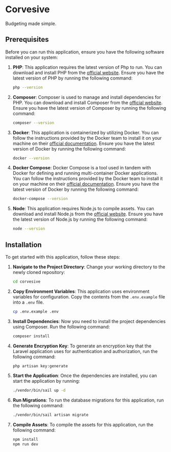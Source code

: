 # Corvesive

Budgeting made simple.

## Prerequisites

Before you can run this application, ensure you have the following software installed on your system:

1. **PHP**: This application requires the latest version of Php to run. You can download and install PHP from the [official website](https://www.php.net/downloads.php). Ensure you have the latest version of PHP by running the following command:

    ```bash
    php --version
    ```

2. **Composer**: Composer is used to manage and install dependencies for PHP. You can download and install Composer from the [official website](https://getcomposer.org/download/). Ensure you have the latest version of Composer by running the following command:

    ```bash
    composer --version
    ```

3. **Docker**: This application is containerized by utilizing Docker. You can follow the instructions provided by the Docker team to install it on your machine on their [official documentation](https://docs.docker.com/get-docker/). Ensure you have the latest version of Docker by running the following command:

    ```bash
    docker --version
    ```

4. **Docker Compose**: Docker Compose is a tool used in tandem with Docker for defining and running multi-container Docker applications. You can follow the instructions provided by the Docker team to install it on your machine on their [official documentation](https://docs.docker.com/compose/install/). Ensure you have the latest version of Docker by running the following command:

    ```bash
    docker-compose --version
    ```

5. **Node**: This application requires Node.js to compile assets. You can download and install Node.js from the [official website](https://nodejs.org/en/download/). Ensure you have the latest version of Node.js by running the following command:

    ```bash
    node --version
    ```

## Installation

To get started with this application, follow these steps:

1. **Navigate to the Project Directory**: Change your working directory to the newly cloned repository:

    ```bash
    cd corvesive
    ```

2. **Copy Environment Variables**: This application uses environment variables for configuration. Copy the contents from the `.env.example` file into a `.env` file.

    ```bash
    cp .env.example .env
    ```

3. **Install Dependencies**: Now you need to install the project dependencies using Composer. Run the following command:

    ```bash
    composer install
    ```

4. **Generate Encryption Key**: To generate an encryption key that the Laravel application uses for authentication and authorization, run the following command:

    ```bash
    php artisan key:generate
    ```

5. **Start the Application**: Once the dependencies are installed, you can start the application by running:

    ```bash
    ./vendor/bin/sail up -d
    ```

6. **Run Migrations**: To run the database migrations for this application, run the following command:

    ```bash
    ./vendor/bin/sail artisan migrate
    ```

7. **Compile Assets**: To compile the assets for this application, run the following command:

    ```bash
    npm install
    npm run dev
    ```

